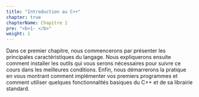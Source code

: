 ```yaml
---
title: "Introduction au C++"
chapter: true
chapterName: Chapitre 1
pre: "<b>1- </b>"
weight: 1
---
```


Dans ce premier chapitre, nous commencerons par présenter les principales caractéristiques du langage.
Nous expliquerons ensuite comment installer les outils qui vous serons nécessaires pour suivre ce cours dans les meilleures conditions.
Enfin, nous démarrerons la pratique en vous montrant comment implémenter vos premiers programmes et comment utiliser quelques fonctionnalités basiques du C++ et de sa librairie standard.
